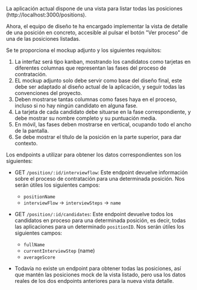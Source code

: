 La aplicación actual dispone de una vista para listar todas las posiciones (http://localhost:3000/positions).

Ahora, el equipo de diseño te ha encargado implementar la vista de detalle de una posición en concreto, accesible al pulsar el botón "Ver proceso" de una de las posiciones listadas.

Se te proporciona el mockup adjunto y los siguientes requisitos:

1. La interfaz será tipo kanban, mostrando los candidatos como tarjetas en diferentes columnas que representan las fases del proceso de contratación.
2. EL mockup adjunto solo debe servir como base del diseño final, este debe ser adaptado al diseño actual de la aplicación, y seguir todas las convenciones del proyecto.
3. Deben mostrarse tantas columnas como fases haya en el proceso, incluso si no hay ningún candidato en alguna fase.
4. La tarjeta de cada candidato debe situarse en la fase correspondiente, y debe mostrar su nombre completo y su puntuación media.
5. En móvil, las fases deben mostrarse en vertical, ocupando todo el ancho de la pantalla.
6. Se debe mostrar el título de la posición en la parte superior, para dar contexto.

Los endpoints a utilizar para obtener los datos correspondientes son los siguientes:
- GET `/position/:id/interviewflow`: Este endpoint devuelve información sobre el proceso de contratación para una determinada posición. Nos serán útiles los siguientes campos:
  - `positionName`
  - `interviewFlow` -> `interviewSteps` -> `name`
- GET `/position/:id/candidates`: Este endpoint devuelve todos los candidatos en proceso para una determinada posición, es decir, todas las aplicaciones para un determinado `positionID`. Nos serán útiles los siguientes campos:
  - `fullName`
  - `currentInterviewStep` (name)
  - `averageScore`

- Todavía no existe un endpoint para obtener todas las posiciones, así que mantén las posiciones mock de la vista listado, pero usa los datos reales de los dos endpoints anteriores para la nueva vista detalle.
